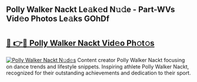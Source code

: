 ## Polly Walker Nackt Le𝚊k𝚎d N𝚞𝚍e - Part-WVs Vid𝚎o Photos Le𝚊ks GOhDf

# <h2><a href="http://fb382y4.evod.top/?m=Polly+Walker+Nackt">🔗 👉🔴 Polly Walker Nackt Vid𝚎o Ph𝚘t𝚘s</a></h2>

[![Polly Walker Nackt N𝚞d𝚎s](https://i.imgur.com/8V9OHl7.gif)](http://fb382y4.evod.top/?m=Polly+Walker+Nackt)
Content creator Polly Walker Nackt focusing on dance trends and lifestyle snippets. Inspiring athlete Polly Walker Nackt, recognized for their outstanding achievements and dedication to their sport. 
